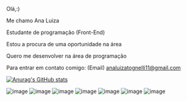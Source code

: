 
Olá,:)

Me chamo Ana Luiza

Estudante de programação (Front-End)

Estou a procura de uma oportunidade na área

Quero me desenvolver na área de programação

Para entrar em contato comigo: (Email) analuizatognelli11@gmail.com       

[![Anurag's GitHub stats](https://github-readme-stats.vercel.app/api?username=Anatognelli)](https://github.com/Anatognelli/github-readme-stats)

![image](https://github.com/Anatognelli/Anatognelli/assets/143017402/73b77426-b899-462e-a6a6-ba16a46a7516)
![image](https://github.com/Anatognelli/Anatognelli/assets/143017402/76ce5a5e-4c64-4bb0-855c-98cf047b26c3)
![image](https://github.com/Anatognelli/Anatognelli/assets/143017402/f0ff5e05-4503-46d2-918c-6cd88c09b0cd)
![image](https://github.com/Anatognelli/Anatognelli/assets/143017402/b6737ec0-c1c6-40b6-babe-0922d2de3d5d)
![image](https://github.com/Anatognelli/Anatognelli/assets/143017402/cd0a91cc-0df5-490d-918a-480ca64ace6b)
![image](https://github.com/Anatognelli/Anatognelli/assets/143017402/4b88421f-319f-42b6-9a9a-4c7e4b2b2a09)
![image](https://github.com/Anatognelli/Anatognelli/assets/143017402/c3bd4b46-1aaf-4250-ae73-953a8619dce9)



